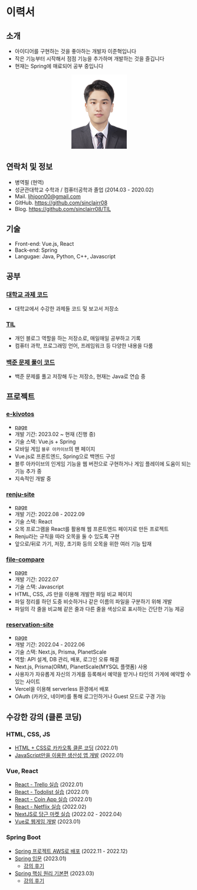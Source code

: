 # 이력서

## 소개

- 아이디어를 구현하는 것을 좋아하는 개발자 이준혁입니다
- 작은 기능부터 시작해서 점점 기능을 추가하며 개발하는 것을 즐깁니다
- 현재는 Spring에 매료되어 공부 중입니다

<p style="text-align: center;">
<img src="imgs/profile.jpg" height="200" style="margin: auto;" />
</p>

## 연락처 및 정보

- 병역필 (현역)
- 성균관대학교 수학과 / 컴퓨터공학과 졸업 (2014.03 - 2020.02)
- Mail. ljhjoon00@gmail.com
- GitHub. https://github.com/sinclairr08
- Blog. https://github.com/sinclairr08/TIL

## 기술

- Front-end: Vue.js, React
- Back-end: Spring
- Langugae: Java, Python, C++, Javascript

## 공부

### [대학교 과제 코드](https://github.com/sinclairr08/university-courses)

- 대학교에서 수강한 과제들 코드 및 보고서 저장소

### [TIL](https://github.com/sinclairr08/university-courses)

- 개인 블로그 역할을 하는 저장소로, 매일매일 공부하고 기록
- 컴퓨터 과학, 프로그래밍 언어, 프레임워크 등 다양한 내용을 다룸

### [백준 문제 풀이 코드](https://github.com/sinclairr08/baekjoon-online-judge)

- 백준 문제를 풀고 저장해 두는 저장소, 현재는 Java로 연습 중

## 프로젝트

### [e-kivotos](https://github.com/sinclairr08/e-kivotos)

- [page](https://sinclairr08.github.io/e-kivotos/#/)
- 개발 기간: 2023.02 ~ 현재 (진행 중)
- 기술 스택: Vue.js + Spring
- 모바일 게임 `블루 아카이브`의 팬 페이지
- Vue.js로 프론트엔드, Spring으로 백엔드 구성
- 블루 아카이브의 인게임 기능을 웹 버전으로 구현하거나 게임 플레이에 도움이 되는 기능 추가 중
- 지속적인 개발 중

### [renju-site](https://github.com/sinclairr08/renju-site)

- [page](https://sinclairr08.github.io/renju-site/)
- 개발 기간: 2022.08 - 2022.09
- 기술 스택: React
- 오목 프로그램을 React를 활용해 웹 프론트엔드 페이지로 만든 프로젝트
- Renju라는 규칙을 따라 오목을 둘 수 있도록 구현
- 앞으로/뒤로 가기, 저장, 초기화 등의 오목을 위한 여러 기능 탑재

### [file-compare](https://github.com/sinclairr08/file-compare)

- [page](https://sinclairr08.github.io/file-compare/)
- 개발 기간: 2022.07
- 기술 스택: Javascript
- HTML, CSS, JS 만을 이용해 개발한 파일 비교 페이지
- 파일 정리를 하던 도중 비슷하거나 같은 이름의 파일을 구분하기 위해 개발
- 파일의 각 줄을 비교해 같은 줄과 다른 줄을 색상으로 표시하는 간단한 기능 제공

### [reservation-site](https://github.com/2022-Job-Study/reservation-site)

- [page](https://reservation-site.vercel.app/)
- 개발 기간: 2022.04 - 2022.06
- 기술 스택: Next.js, Prisma, PlanetScale
- 역할: API 설계, DB 관리, 배포, 로그인 오류 해결
- Next.js, Prisma(ORM), PlanetScale(MYSQL 플랫폼) 사용
- 사용자가 자유롭게 자신의 가게를 등록해서 예약을 받거나 타인의 가게에 예약할 수 있는 사이트
- Vercel을 이용해 serverless 환경에서 배포
- OAuth (카카오, 네이버)를 통해 로그인하거나 Guest 모드로 구경 가능

## 수강한 강의 (클론 코딩)

### HTML, CSS, JS

- [HTML + CSS로 카카오톡 클론 코딩](https://github.com/sinclairr08/clone-kakao-html-css) (2022.01)
- [JavaScript만을 이용한 생산성 앱 개발](https://github.com/sinclairr08/clone-momentum-js) (2022.01)

### Vue, React

- [React - Trello 실습](https://github.com/sinclairr08/clone-trello-react) (2022.01)
- [React - Todolist 실습](https://github.com/sinclairr08/clone-todolist-react) (2022.01)
- [React - Coin App 실습](https://github.com/sinclairr08/clone-coinapp-react) (2022.01)
- [React - Netflix 실습](https://github.com/sinclairr08/clone-netflix-react) (2022.02)
- [NextJS로 당근 마켓 실습](https://github.com/sinclairr08/clone-carrot-next) (2022.02 - 2022.04)
- [Vue로 웹게임 개발](https://github.com/sinclairr08/clone-webgame-vue) (2023.01)

### Spring Boot

- [Spring 프로젝트 AWS로 배포](https://github.com/sinclairr08/clone-spirngboot-aws) (2022.11 - 2022.12)
- [Spring 입문](https://github.com/sinclairr08/clone-spring-intro) (2023.01)
  - [강의 후기](https://github.com/sinclairr08/TIL/blob/master/contents/2023-04/2023-04-10.md)
- [Spring 핵심 원리 기본편](https://github.com/sinclairr08/clone-spring-basic) (2023.03)
  - [강의 후기](https://github.com/sinclairr08/TIL/blob/master/contents/2023-04/2023-04-09.md)
